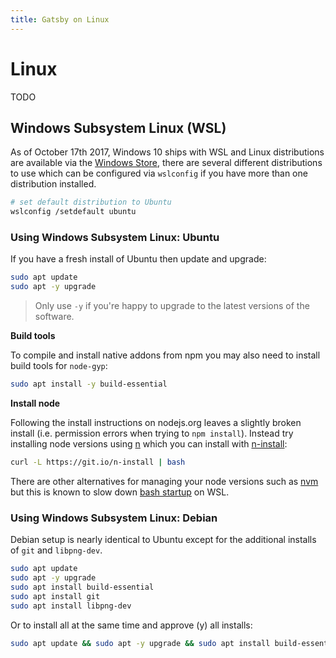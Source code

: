 ```yaml
---
title: Gatsby on Linux
---
```


# Linux

TODO

## Windows Subsystem Linux (WSL)

As of October 17th 2017, Windows 10 ships with WSL and Linux distributions are available via the [Windows Store], there are several different distributions to use which can be configured via `wslconfig` if you have more than one distribution installed.

```sh
# set default distribution to Ubuntu
wslconfig /setdefault ubuntu
```

### Using Windows Subsystem Linux: Ubuntu

If you have a fresh install of Ubuntu then update and upgrade:

```sh
sudo apt update
sudo apt -y upgrade
```

> Only use `-y` if you're happy to upgrade to the latest versions of the software.

**Build tools**

To compile and install native addons from npm you may also need to install build tools for `node-gyp`:

```sh
sudo apt install -y build-essential
```

**Install node**

Following the install instructions on nodejs.org leaves a slightly broken install (i.e. permission errors when trying to `npm install`). Instead try installing node versions using [n] which you can install with [n-install]:

```sh
curl -L https://git.io/n-install | bash
```

There are other alternatives for managing your node versions such as [nvm] but this is known to slow down [bash startup] on WSL.

### Using Windows Subsystem Linux: Debian

Debian setup is nearly identical to Ubuntu except for the additional installs of `git` and `libpng-dev`.

```sh
sudo apt update
sudo apt -y upgrade
sudo apt install build-essential
sudo apt install git
sudo apt install libpng-dev
```

Or to install all at the same time and approve (y) all installs:

```sh
sudo apt update && sudo apt -y upgrade && sudo apt install build-essential && sudo apt install git && sudo apt install libpng-dev
```

<!-- links -->

[windows store]: https://www.microsoft.com/en-us/store/p/ubuntu/9nblggh4msv6
[n]: https://github.com/tj/n
[n-install]: https://github.com/mklement0/n-install
[nvm]: https://github.com/creationix/nvm
[bash startup]: https://github.com/Microsoft/WSL/issues/776#issuecomment-266112578
